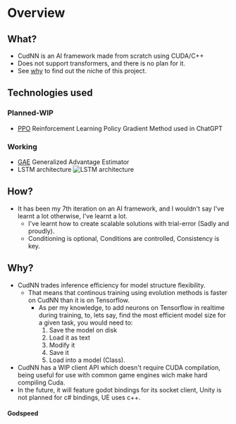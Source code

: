 # Overview
## What?

* CudNN is an AI framework made from scratch using CUDA/C++
* Does not support transformers, and there is no plan for it.
* See [why](#why) to find out the niche of this project.

## Technologies used
### Planned-WIP
 - [PPO](https://arxiv.org/abs/1707.06347) Reinforcement Learning Policy Gradient Method used in ChatGPT

### Working
 - [GAE](https://arxiv.org/abs/1506.02438) Generalized Advantage Estimator
 - LSTM architecture
	![LSTM architecture](https://i.sstatic.net/RHNrZ.jpg) 

## How?
* It has been my 7th iteration on an AI framework, and I wouldn't say I've learnt a lot otherwise, I've learnt a lot.
	* I've learnt how to create scalable solutions with trial-error (Sadly and proudly).
	* Conditioning is optional, Conditions are controlled, Consistency is key.

## Why?
* CudNN trades inference efficiency for model structure flexibility.
	* That means that continous training using evolution methods is faster on CudNN than it is on Tensorflow.
		* As per my knowledge, to add neurons on Tensorflow in realtime during training, to, lets say, find the most efficient model size for a given task, you would need to:
    		1. Save the model on disk
    		2. Load it as text
    		4. Modify it
    		5. Save it
    		6. Load into a model (Class).
* CudNN has a WIP client API which doesn't require CUDA compilation, being useful for use with common game engines wich make hard compiling Cuda.
* In the future, it will feature godot bindings for its socket client, Unity is not planned for c# bindings, UE uses c++.

#### Godspeed
